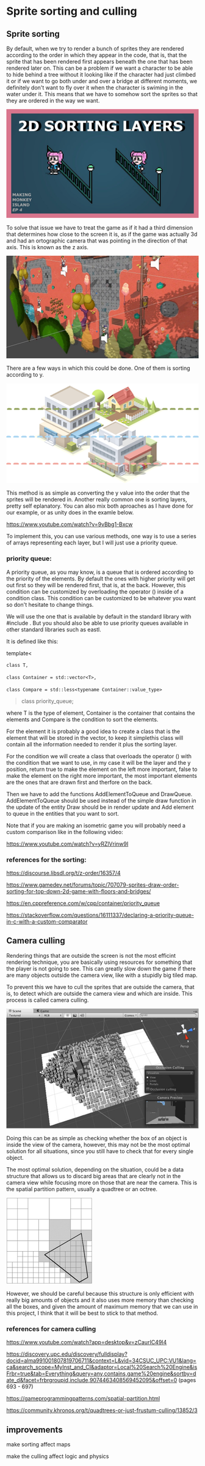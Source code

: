 # Sprite sorting and culling

## Sprite sorting

  By default, when we try to render a bunch of sprites they are rendered according to the order in which they appear in the code, that is, that the sprite that has been rendered first appears beneath the one that has been rendered later on. This can be a problem if we want a character to be able to hide behind a tree without it looking like if the character had just climbed it or if we want to go both under and over a bridge at different moments, we definitely don't want to fly over it when the character is swiming in the water under it. This means that we have to somehow sort the sprites so that they are ordered in the way we want.
   
![sorting example](https://github.com/SergioGarriguez/Sprite-sorting-and-culling/blob/main/images/sorting-example.jpg)
  
   To solve that issue we have to treat the game as if it had a third dimension that determines how close to the screen it is, as if the game was actually 3d and had an ortographic camera that was pointing in the direction of that axis. This is known as the z axis.
   
 ![sorting in unity](https://github.com/SergioGarriguez/Sprite-sorting-and-culling/blob/main/images/2D-Scene-example.jpg)
   
   There are a few ways in which this could be done. One of them is sorting according to y.
   
  ![y sorting](https://github.com/SergioGarriguez/Sprite-sorting-and-culling/blob/main/images/sort-buildlings.png)
   
   This method is as simple as converting the y value into the order that the  sprites will be rendered in. Another really common one is sorting layers, pretty self eplanatory. You can also mix both aproaches as I have done for our example, or as unity does in the examle below.
   
   https://www.youtube.com/watch?v=9vBbg1-Bxcw
   
   To implement this, you can use various methods, one way is to use a series of arrays representing each layer, but I will just use a priority queue.
   
 ### priority queue:
 
   A priority queue, as you may know, is a queue that is ordered according to the priority of the elements. By default the ones with higher priority will get out first so they will be rendered first, that is, at the back. However, this condition can be customized by overloading the operator () inside of a condition class. This condition can be customized to be whatever you want so don't hesitate to change things.
   
   We will use the one that is available by default in the standard library with #include <queue>. But you should also be able to use priority queues available in other standard libraries such as eastl.
   
   It is defined like this:
   
   template<
   
    class T,
    
    class Container = std::vector<T>,
    
    class Compare = std::less<typename Container::value_type>
    
> class priority_queue;

  where T is the type of element, Container is the container that contains the elements and Compare is the condition to sort the elements.
  
  For the element it is probably a good idea to create a class that is the element that will be stored in the vector, to keep it simplethis class will contain all the information needed to render it plus the sorting layer.
  
  For the condition we will create a class that overloads the operator () with the condition that we want to use, in my case it will be the layer and the y position, return true to make the element on the left more important, false to make the element on the right more important, the most important elements are the ones that are drawn first and therfore on the back.
  
  Then we have to add the functions AddElementToQueue and DrawQueue. AddElementToQueue should be used instead of the simple draw function in the update of the entity Draw should be in render update and Add element to queue in the entities that you want to sort.
  
  Note that if you are making an isometric game you will probably need a custom comparison like in the following video:
  
  https://www.youtube.com/watch?v=yRZlVrinw9I
   
  ### references for the sorting:
   
   https://discourse.libsdl.org/t/z-order/16357/4
   
   https://www.gamedev.net/forums/topic/707079-sprites-draw-order-sorting-for-top-down-2d-game-with-floors-and-bridges/
   
   https://en.cppreference.com/w/cpp/container/priority_queue
   
   https://stackoverflow.com/questions/16111337/declaring-a-priority-queue-in-c-with-a-custom-comparator
   
   ## Camera culling
   
   Rendering things that are outside the screen is not the most efficint rendering technique, you are basically using resources for something that the player is not going to see. This can greatly slow down the game if there are many objects outside the camera view, like with a stupidly big tiled map.
   
 To prevent this we have to cull the sprites that are outside the camera, that is, to detect which are outside the camera view and which are inside. This process is called camera culling.
   
   ![frustum](https://github.com/SergioGarriguez/Sprite-sorting-and-culling/blob/main/images/frustumCulling.jpg)
    
  Doing this can be as simple as checking whether the box of an object is inside the view of the camera, however, this may not be the most optimal solution for all situations, since you still have to check that for every single object.
    
  The most optimal solution, depending on the situation, could be a data structure that allows us to discard big areas that are clearly not in the camera view while focusing more on those that are near the camera. This is the spatial partition pattern, usually a quadtree or an octree.
    
   ![octree](https://github.com/SergioGarriguez/Sprite-sorting-and-culling/blob/main/images/octree.png)
   
   However, we should be careful because this structure is only efficient with really big amounts of objects and it also uses more memory than checking all the boxes, and given the amount of maximum memory that we can use in this project, I think that it will be best to stick to that method.
   
   ### references for camera culling
   
 https://www.youtube.com/watch?app=desktop&v=zCaurIC49I4
   
 https://discovery.upc.edu/discovery/fulldisplay?docid=alma991001807819706711&context=L&vid=34CSUC_UPC:VU1&lang=ca&search_scope=MyInst_and_CI&adaptor=Local%20Search%20Engine&isFrbr=true&tab=Everything&query=any,contains,game%20engine&sortby=date_d&facet=frbrgroupid,include,9074463408569452095&offset=0 (pages 693 - 697)
    
  https://gameprogrammingpatterns.com/spatial-partition.html
    
  https://community.khronos.org/t/quadtrees-or-just-frustum-culling/13852/3
   
   
   ## improvements
   
   make sorting affect maps
   
   make the culling affect logic and physics
   
